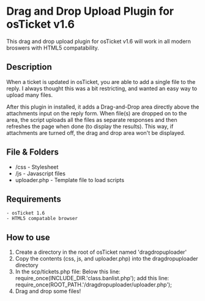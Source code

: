 # Drag and Drop Upload Plugin for osTicket v1.6

This drag and drop upload plugin for osTicket v1.6 will work in all modern broswers with HTML5 compatability.

## Description

When a ticket is updated in osTicket, you are able to add a single file to the reply. I always thought this was a bit restricting, and wanted an easy way to upload many files. 

After this plugin in installed, it adds a Drag-and-Drop area directly above the attachments input on the reply form. When file(s) are dropped on to the area, the script uploads all the files as separate responses and then refreshes the page when done (to display the results). This way, if attachments are turned off, the drag and drop area won't be displayed.

## File & Folders

 - /css 	-	Stylesheet
 - /js  	-	Javascript files
 - uploader.php -	Template file to load scripts

## Requirements

	- osTicket 1.6
	- HTML5 compatable browser

## How to use

 1. Create a directory in the root of osTicket named 'dragdropuploader'
 2. Copy the contents (css, js, and uploader.php) into the dragdropuploader directory
 3. In the scp/tickets.php file: Below this line: require_once(INCLUDE_DIR.'class.banlist.php'); add this line: require_once(ROOT_PATH.'/dragdropuploader/uploader.php');
 4. Drag and drop some files!	



	
